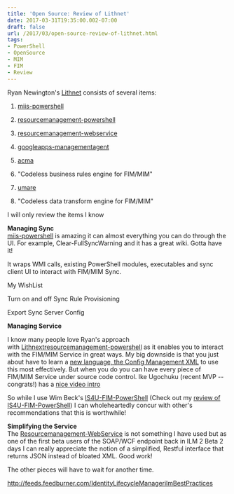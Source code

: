 ```yaml
---
title: 'Open Source: Review of Lithnet'
date: 2017-03-31T19:35:00.002-07:00
draft: false
url: /2017/03/open-source-review-of-lithnet.html
tags: 
- PowerShell
- OpenSource
- MIM
- FIM
- Review
---
```


Ryan Newington's [Lithnet](https://github.com/lithnet) consists of several items:  
  

1.  [miis-powershell](https://github.com/lithnet/miis-powershell)
2.  [resourcemanagement-powershell](https://github.com/lithnet/resourcemanagement-powershell)
3.  [resourcemanagement-webservice](https://github.com/lithnet/resourcemanagement-webservice)
4.  [googleapps-managementagent](https://github.com/lithnet/googleapps-managementagent)
5.  [acma](https://github.com/lithnet/acma)

1.  "Codeless business rules engine for FIM/MIM"

7.  [umare](https://github.com/lithnet/umare)

1.  "Codeless data transform engine for FIM/MIM"

  
I will only review the items I know  
  
**Managing Sync**  
[miis-powershell](https://github.com/lithnet/miis-powershell) is amazing it can almost everything you can do through the UI. For example, Clear-FullSyncWarning and it has a great wiki. Gotta have it!  
  

It wraps WMI calls, existing PowerShell modules, executables and sync client UI to interact with FIM/MIM Sync.

  

My WishList

Turn on and off Sync Rule Provisioning

  

Export Sync Server Config

  
**Managing Service**  
  
I know many people love Ryan's approach with [Lithnextresourcemanagement-powershell](https://github.com/lithnet/resourcemanagement-powershell) as it enables you to interact with the FIM/MIM Service in great ways. My big downside is that you just about have to learn a [new language, the Config Management XML](https://github.com/lithnet/resourcemanagement-powershell/wiki/Configuration-management) to use this most effectively. But when you do you can have every piece of FIM/MIM Service under source code control. Ike Ugochuku (recent MVP -- congrats!) has a [nice video intro](http://ike%20ugochuku/)   
  
So while I use Wim Beck's [IS4U-FIM-PowerShell](https://github.com/wim-beck/IS4U-FIM-Powershell) (Check out my [review of IS4U-FIM-PowerShell](http://blog.ilmbestpractices.com/2017/03/open-source-review-of-is4u-fim.html)) I can wholeheartedly concur with other's recommendations that this is worthwhile!  
  
**Simplifying the Service**  
The [Resourcemanagement-WebService](https://github.com/lithnet/resourcemanagement-webservice) is not something I have used but as one of the first beta users of the SOAP/WCF endpoint back in ILM 2 Beta 2 days I can really appreciate the notion of a simplified, Restful interface that returns JSON instead of bloated XML. Good work!  
  
The other pieces will have to wait for another time.

http://feeds.feedburner.com/IdentityLifecycleManagerilmBestPractices